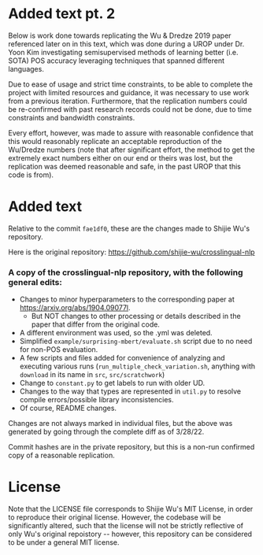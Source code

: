 # Added text pt. 2

Below is work done towards replicating the Wu & Dredze 2019 paper referenced later on in this text, which was done during a UROP under Dr. Yoon Kim investigating semisupervised methods of learning better (i.e. SOTA) POS accuracy leveraging techniques that spanned different languages.

Due to ease of usage and strict time constraints, to be able to complete the project with limited resources and guidance, it was necessary to use work from a previous iteration. Furthermore, that the replication numbers could be re-confirmed with past research records could not be done, due to time constraints and bandwidth constraints.

Every effort, however, was made to assure with reasonable confidence that this would reasonably replicate an acceptable reproduction of the Wu/Dredze numbers (note that after significant effort, the method to get the extremely exact numbers either on our end or theirs was lost, but the replication was deemed reasonable and safe, in the past UROP that this code is from).

# Added text

Relative to the commit ```fae1df0```, these are the changes made to Shijie Wu's repository.

Here is the original repository: https://github.com/shijie-wu/crosslingual-nlp

### A copy of the crosslingual-nlp repository, with the following general edits:

- Changes to minor hyperparameters to the corresponding paper at https://arxiv.org/abs/1904.09077l.
    - But NOT changes to other processing or details described in the paper that differ from the original code.
- A different environment was used, so the .yml was deleted.
- Simplified `example/surprising-mbert/evaluate.sh` script due to no need for non-POS evaluation.
- A few scripts and files added for convenience of analyzing and executing various runs (`run_multiple_check_variation.sh`, anything with `download` in its name in `src`, `src/scratchwork`)
- Change to `constant.py` to get labels to run with older UD.
- Changes to the way that types are represented in `util.py` to resolve compile errors/possible library inconsistencies.
- Of course, README changes.

Changes are not always marked in individual files, but the above was generated by going through the complete diff as of 3/28/22.

Commit hashes are in the private repository, but this is a non-run confirmed copy of a reasonable replication.

# License

Note that the LICENSE file corresponds to Shijie Wu's MIT License, in order to reproduce their original license. However, the codebase will be significantly altered, such that the license will not be strictly reflective of only Wu's original repoistory -- however, this repository can be considered to be under a general MIT license.

